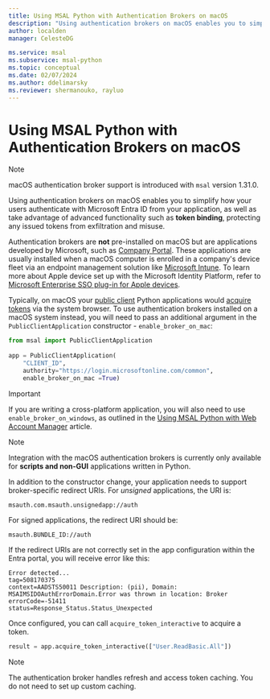 ```yaml
---
title: Using MSAL Python with Authentication Brokers on macOS
description: "Using authentication brokers on macOS enables you to simplify how your users authenticate with Microsoft Entra ID from your application, as well as take advantage of advanced functionality such as token binding, protecting any issued tokens from exfiltration and misuse."
author: localden
manager: CelesteDG

ms.service: msal
ms.subservice: msal-python
ms.topic: conceptual
ms.date: 02/07/2024
ms.author: ddelimarsky
ms.reviewer: shermanouko, rayluo
---
```


# Using MSAL Python with Authentication Brokers on macOS

>[!NOTE]
>macOS authentication broker support is introduced with `msal` version 1.31.0.

Using authentication brokers on macOS enables you to simplify how your users authenticate with Microsoft Entra ID from your application, as well as take advantage of advanced functionality such as **token binding**, protecting any issued tokens from exfiltration and misuse.

Authentication brokers are **not** pre-installed on macOS but are applications developed by Microsoft, such as [Company Portal](/mem/intune/apps/apps-company-portal-macos). These applications are usually installed when a macOS computer is enrolled in a company's device fleet via an endpoint management solution like [Microsoft Intune](/mem/intune/fundamentals/what-is-intune). To learn more about Apple device set up with the Microsoft Identity Platform, refer to [Microsoft Enterprise SSO plug-in for Apple devices](/entra/identity-platform/apple-sso-plugin).

Typically, on macOS your [public client](/entra/identity-platform/msal-client-applications) Python applications would [acquire tokens](../getting-started/acquiring-tokens.md) via the system browser. To use authentication brokers installed on a macOS system instead, you will need to pass an additional argument in the `PublicClientApplication` constructor - `enable_broker_on_mac`:

```python
from msal import PublicClientApplication
 
app = PublicClientApplication(
    "CLIENT_ID",
    authority="https://login.microsoftonline.com/common",
    enable_broker_on_mac =True)
```

>[!IMPORTANT]
>If you are writing a cross-platform application, you will also need to use `enable_broker_on_windows`, as outlined in the [Using MSAL Python with Web Account Manager](wam.md) article.

>[!NOTE]
>Integration with the macOS authentication brokers is currently only available for **scripts and non-GUI** applications written in Python.

In addition to the constructor change, your application needs to support broker-specific redirect URIs. For _unsigned_ applications, the URI is:

```text
msauth.com.msauth.unsignedapp://auth 
```

For signed applications, the redirect URI should be:

```text
msauth.BUNDLE_ID://auth
```

If the redirect URIs are not correctly set in the app configuration within the Entra portal, you will receive error like this: 

```text
Error detected... 
tag=508170375
context=AADSTS50011 Description: (pii), Domain: MSAIMSIDOAuthErrorDomain.Error was thrown in location: Broker 
errorCode=-51411 
status=Response_Status.Status_Unexpected 
```

Once configured, you can call `acquire_token_interactive` to acquire a token.

```python
result = app.acquire_token_interactive(["User.ReadBasic.All"])
```

>[!NOTE]
>The authentication broker handles refresh and access token caching. You do not need to set up custom caching.
